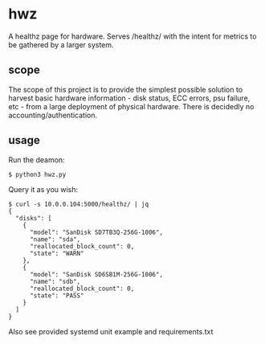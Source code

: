 # hwz

A healthz page for hardware.  Serves /healthz/ with the intent for metrics to be gathered by a larger system.

## scope

The scope of this project is to provide the simplest possible solution to harvest basic hardware information - disk status, ECC errors, psu failure, etc - from a large deployment of physical hardware.  There is decidedly no accounting/authentication.

## usage

Run the deamon:

```
$ python3 hwz.py
```

Query it as you wish:

```
$ curl -s 10.0.0.104:5000/healthz/ | jq
{
  "disks": [
    {
      "model": "SanDisk SD7TB3Q-256G-1006",
      "name": "sda",
      "reallocated_block_count": 0,
      "state": "WARN"
    },
    {
      "model": "SanDisk SD6SB1M-256G-1006",
      "name": "sdb",
      "reallocated_block_count": 0,
      "state": "PASS"
    }
  ]
}
```

Also see provided systemd unit example and requirements.txt

